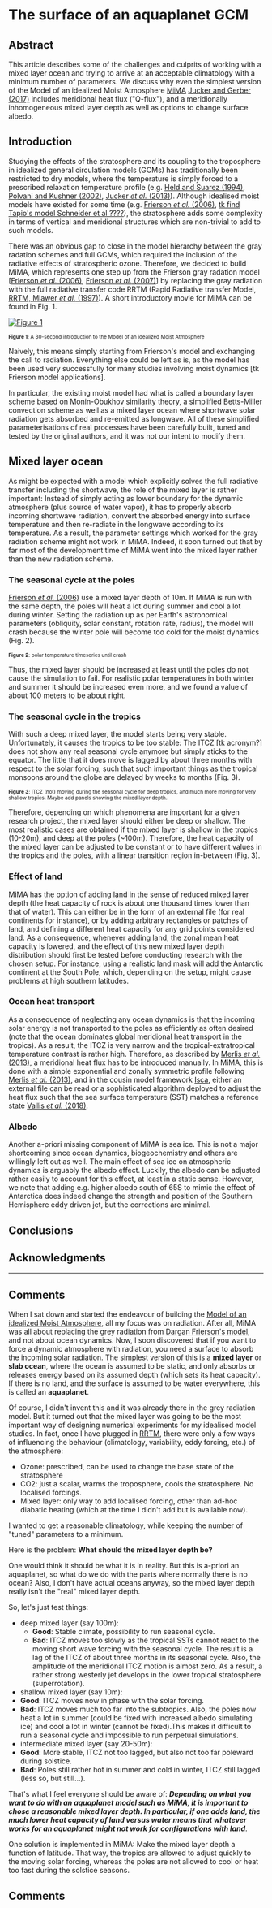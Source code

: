 # The surface of an aquaplanet GCM

## Abstract
This article describes some of the challenges and culprits of working with a mixed layer ocean and trying to arrive at an acceptable climatology with a minimum number of parameters.
We discuss why even the simplest version of the Model of an idealized Moist Atmosphere [MiMA](https://github.com/mjucker/MiMA) [Jucker and Gerber (2017)](http://journals.ametsoc.org/doi/10.1175/JCLI-D-17-0127.1) includes meridional heat flux ("Q-flux"), and a meridionally inhomogeneous mixed layer depth as well as options to change surface albedo.

## Introduction

Studying the effects of the stratosphere and its coupling to the troposphere in idealized general circulation models (GCMs) has traditionally been restricted to dry models, where the temperature is simply forced to a prescribed relaxation temperature profile (e.g. [Held and Suarez (1994)](http://journals.ametsoc.org/doi/abs/10.1175/1520-0477(1994)075%3C1825:APFTIO%3E2.0.CO;2), [Polvani and Kushner (2002)](http://www.agu.org/pubs/crossref/2002/2001GL014284.shtml), [Jucker _et al._ (2013)](http://journals.ametsoc.org/doi/abs/10.1175/JAS-D-12-0305.1)). Although idealised moist models have existed for some time (e.g. [Frierson _et al._ (2006)](http://journals.ametsoc.org/doi/abs/10.1175/JAS3753.1), [tk find Tapio's model Schneider et al ????]()), the stratosphere adds some complexity in terms of vertical and meridional structures which are non-trivial to add to such models.

There was an obvious gap to close in the model hierarchy between the gray radation schemes and full GCMs, which required the inclusion of the radiative effects of stratospheric ozone. Therefore, we decided to build MiMA, which represents one step up from the Frierson gray radation model [[Frierson _et al._ (2006)](http://journals.ametsoc.org/doi/abs/10.1175/JAS3753.1), [Frierson _et al._ (2007)](http://journals.ametsoc.org/doi/abs/10.1175/JAS3935.1)] by replacing the gray radiation with the full radiative transfer code RRTM (Rapid Radiative transfer Model, [RRTM, Mlawer _et al._ (1997)](http://doi.wiley.com/10.1029/97JD00237)). A short introductory movie for MiMA can be found in Fig. 1.

[![Figure 1](http://img.youtube.com/vi/8UfaFnGtCrk/0.jpg)](http://www.youtube.com/watch?v=8UfaFnGtCrk "Watch on YouTube")
<p style="font-size:x-small;"><span style="font-weight:bold;">Figure 1</span>: A 30-second introduction to the Model of an idealized Moist Atmosphere</p>

Naively, this means simply starting from Frierson's model and exchanging the call to radiation. Everything else could be left as is, as the model has been used very successfully for many studies involving moist dynamics [tk Frierson model applications].

In particular, the existing moist model had what is called a boundary layer scheme based on Monin-Obukhov similarity theory, a simplified Betts-Miller convection scheme as well as a mixed layer ocean where shortwave solar radiation gets absorbed and re-emitted as longwave. All of these simplified parameterisations of real processes have been carefully built, tuned and tested by the original authors, and it was not our intent to modify them.


## Mixed layer ocean

As might be expected with a model which explicitly solves the full radiative transfer including the shortwave, the role of the mixed layer is rather important: Instead of simply acting as lower boundary for the dynamic atmosphere (plus source of water vapor), it has to properly absorb incoming shortwave radiation, convert the absorbed energy into surface temperature and then re-radiate in the longwave according to its temperature. As a result, the parameter settings which worked for the gray radiation scheme might not work in MiMA.
Indeed, it soon turned out that by far most of the development time of MiMA went into the mixed layer rather than the new radiation scheme.

### The seasonal cycle at the poles

[Frierson _et al._ (2006)](http://journals.ametsoc.org/doi/abs/10.1175/JAS3753.1) use a mixed layer depth of 10m. If MiMA is run with the same depth, the poles will heat a lot during summer and cool a lot during winter. Setting the radiation up as per Earth's astronomical parameters (obliquity, solar constant, rotation rate, radius), the model will crash because the winter pole will become too cold for the moist dynamics (Fig. 2).

<p style="font-size:x-small;"><span style="font-weight:bold;">Figure 2</span>: polar temperature timeseries until crash</p>


Thus, the mixed layer should be increased at least until the poles do not cause the simulation to fail. For realistic polar temperatures in both winter and summer it should be increased even more, and we found a value of about 100 meters to be about right.

### The seasonal cycle in the tropics

With such a deep mixed layer, the model starts being very stable. Unfortunately, it causes the tropics to be too stable: The ITCZ [tk acronym?] does not show any real seasonal cycle anymore but simply sticks to the equator. The little that it does move is lagged by about three months with respect to the solar forcing, such that such important things as the tropical monsoons around the globe are delayed by weeks to months (Fig. 3).

<p style="font-size:x-small;"><span style="font-weight:bold;">Figure 3</span>: ITCZ (not) moving during the seasonal cycle for deep tropics, and much more moving for very shallow tropics. Maybe add panels showing the mixed layer depth.</p>

Therefore, depending on which phenomena are important for a given research project, the mixed layer should either be deep or shallow. The most realistic cases are obtained if the mixed layer is shallow in the tropics (10-20m), and deep at the poles (~100m). Therefore, the heat capacity of the mixed layer can be adjusted to be constant or to have different values in the tropics and the poles, with a linear transition region in-between (Fig. 3).

### Effect of land

MiMA has the option of adding land in the sense of reduced mixed layer depth (the heat capacity of rock is about one thousand times lower than that of water). This can either be in the form of an external file (for real continents for instance), or by adding arbitrary rectangles or patches of land, and defining a different heat capacity for any grid points considered land. As a consequence, whenever adding land, the zonal mean heat capacity is lowered, and the effect of this new mixed layer depth distribution should first be tested before conducting research with the chosen setup. For instance, using a realistic land mask will add the Antarctic continent at the South Pole, which, depending on the setup, might cause problems at high southern latitudes.

### Ocean heat transport

As a consequence of neglecting any ocean dynamics is that the incoming solar energy is not transported to the poles as efficiently as often desired (note that the ocean dominates global meridional heat transport in the tropics). As a result, the ITCZ is very narrow and the tropical-extratropical temperature contrast is rather high. Therefore, as described by [ Merlis _et al._ (2013)](http://journals.ametsoc.org/doi/abs/10.1175/JCLI-D-11-00716.1), a meridional heat flux has to be introduced manually. In MiMA, this is done with a simple exponential and zonally symmetric profile following [Merlis _et al._ (2013)](http://journals.ametsoc.org/doi/abs/10.1175/JCLI-D-11-00716.1), and in the cousin model framework [Isca](https://execlim.github.com/Isca), either an external file can be read or a sophisticated algorithm deployed to adjust the heat flux such that the sea surface temperature (SST) matches a reference state [Vallis _et al._ (2018)](https://www.geosci-model-dev.net/11/843/2018/).

### Albedo

Another a-priori missing component of MiMA is sea ice. This is not a major shortcoming since ocean dynamics, biogeochemistry and others are willingly left out as well. The main effect of sea ice on atmospheric dynamics is arguably the albedo effect. Luckily, the albedo can be adjusted rather easily to account for this effect, at least in a static sense. However, we note that adding e.g. higher albedo south of 65S to mimic the effect of Antarctica does indeed change the strength and position of the Southern Hemisphere eddy driven jet, but the corrections are minimal.

## Conclusions



## Acknowledgments

---

## Comments





When I sat down and started the endeavour of building the [Model of an idealized Moist Atmosphere](https://github.com/mjucker/MiMA),
all my focus was on radiation. After all, MiMA was all about replacing the grey radiation from [Dargan Frierson's model](http://journals.ametsoc.org/doi/abs/10.1175/JAS3753.1),
and not about ocean dynamics.
Now, I soon discovered that if you want to force a dynamic atmosphere with radiation, you need a surface to absorb the incoming solar radiation.
The simplest version of this is a **mixed layer** or **slab ocean**, where the ocean is assumed to be static, and only absorbs or releases energy
based on its assumed depth (which sets its heat capacity). If there is no land, and the surface is assumed to be water everywhere,
this is called an **aquaplanet**.

Of course, I didn't invent this and it was already there in the grey radiation model. But it turned out that the mixed layer was going to
be the most important way of designing numerical experiments for my idealised model studies.
In fact, once I have plugged in [RRTM](http://rtweb.aer.com/rrtm_frame.html), there were only a few ways of influencing the behaviour
(climatology, variability, eddy forcing, etc.) of the atmosphere:
- Ozone: prescribed, can be used to change the base state of the stratosphere
- CO2: just a scalar, warms the troposphere, cools the stratosphere. No localised forcings.
- Mixed layer: only way to add localised forcing, other than ad-hoc diabatic heating (which at the time I didn't add but is available now).

I wanted to get a reasonable climatology, while keeping the number of "tuned" parameters to a minimum.

Here is the problem: **What should the mixed layer depth be?**

One would think it should be what it is in reality. But this is a-priori an aquaplanet, so what do we do with the parts where normally there is no ocean? Also, I don't have actual oceans anyway, so the mixed layer depth really isn't the "real" mixed layer depth.

So, let's just test things:
- deep mixed layer (say 100m):
  - **Good**: Stable climate, possibility to run seasonal cycle.
  - **Bad**: ITCZ moves too slowly as the tropical SSTs cannot react to the moving short wave forcing with the seasonal cycle. The result is a lag of the ITCZ of about three months in its seasonal cycle. Also, the amplitude of the meridional ITCZ motion is almost zero. As a result, a rather strong westerly jet develops in the lower tropical stratosphere (superrotation).
- shallow mixed layer (say 10m):
 - **Good**: ITCZ moves now in phase with the solar forcing.
 - **Bad**: ITCZ moves much too far into the subtropics. Also, the poles now heat a lot in summer (could be fixed with increased albedo simulating ice) and cool a lot in winter (cannot be fixed).This makes it difficult to run a seasonal cycle and impossible to run perpetual simulations.
- intermediate mixed layer (say 20-50m):
 - **Good**: More stable, ITCZ not too lagged, but also not too far poleward during solstice.
 - **Bad**: Poles still rather hot in summer and cold in winter, ITCZ still lagged (less so, but still...).

 That's what I feel everyone should be aware of: **_Depending on what you want to do with an aquaplanet model such as MiMA, it is important to chose a reasonable mixed layer depth. In particular, if one adds land, the much lower heat capacity of land versus water means that whatever works for an aquaplanet might not work for configurations with land_**.

 One solution is implemented in MiMA: Make the mixed layer depth a function of latitude. That way, the tropics are allowed to adjust quickly to the moving solar forcing, whereas the poles are not allowed to cool or heat too fast during the solstice seasons.

 ## Comments
